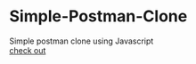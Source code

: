 # Simple-Postman-Clone
Simple postman clone using Javascript <br>
[check out](https://simple-postman-clone.netlify.app/)
